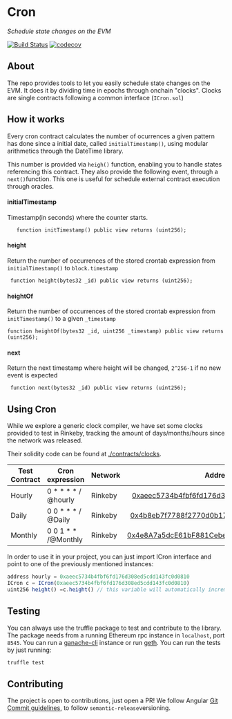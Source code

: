 # Cron 
*Schedule state changes on the EVM*

[![Build Status](https://travis-ci.com/carlos-buendia/cron-solidity.svg?token=DJeMzxJJncp3nRaEUuxH&branch=develop)](https://travis-ci.com/carlos-buendia/cron-solidity)
[![codecov](https://codecov.io/gh/Frontier-project/cron/branch/master/graph/badge.svg?token=BGbU5Q6IRV)](https://codecov.io/gh/Frontier-project/cron)



## About

The repo provides tools to let you easily schedule state changes on the EVM. It does it by dividing time in epochs through onchain "clocks". Clocks are single contracts following a common interface (`ICron.sol`)


## How it works

Every cron contract calculates the number of ocurrences a given pattern has done since a initial date, called `initialTimestamp()`, using modular arithmetics through the DateTime library.

This number is provided via `heigh()` function, enabling you to handle states referencing this contract.  They also provide the following event, through a `next()`function. This one is useful for schedule external contract execution through oracles.

#### initialTimestamp

Timestamp(in seconds) where the counter starts. 


```solidity
   function initTimestamp() public view returns (uint256);
  ```
   
#### height

Return the number of occurrences of the stored crontab expression from `initialTimestamp()` to `block.timestamp`


```solidity
 function height(bytes32 _id) public view returns (uint256);
  ```
   
#### heightOf

Return the number of occurrences of the stored crontab expression from `initTimestamp()` to a given `_timestamp`



```solidity
function heightOf(bytes32 _id, uint256 _timestamp) public view returns (uint256);
  ```


#### next

Return the next timestamp where height will be changed, `2^256-1` if no new event is expected
 
```solidity
 function next(bytes32 _id) public view returns (uint256);
```


## Using Cron

While we explore a generic clock compiler, we have set some clocks provided to test in Rinkeby, tracking the amount of days/months/hours since the network was released.

Their solidity code can be found at [./contracts/clocks](./contracts/clocks). 

| Test Contract | Cron expression | Network | Address        
| ------------- |----|------|:-------------:| 
| Hourly      |0 * * * * / @hourly| Rinkeby | [0xaeec5734b4fbf6fd176d308ed5cdd143fc0d0810](https://rinkeby.etherscan.io/address/0xaeec5734b4fbf6fd176d308ed5cdd143fc0d0810#readContract)| 
| Daily      |0 0 * * *  / @Daily| Rinkeby | [0x4b8eb7f7788f2770d0b172a8e3757f481cdc5cb0](https://rinkeby.etherscan.io/address/0x4b8eb7f7788f2770d0b172a8e3757f481cdc5cb0#readContract)  | 
| Monthly |0 0 1 * * /@Monthly| Rinkeby |  [0x4e8A7a5dcE61bF881Cebe4193410FC496414ca09](https://rinkeby.etherscan.io/address/0x4e8a7a5dce61bf881cebe4193410fc496414ca09#readContract)    |   

In order to use it in your project, you can just import ICron interface and point to one of the previously mentioned instances: 

```javascript
address hourly = 0xaeec5734b4fbf6fd176d308ed5cdd143fc0d0810
ICron c = ICron(0xaeec5734b4fbf6fd176d308ed5cdd143fc0d0810)
uint256 height() =c.height() // this variable will automatically increment every hour!
````

## Testing

You can always use the truffle package to test and contribute to the library. The package needs from a running Ethereum rpc instance in `localhost`, port `8545`. You can run a [ganache-cli](https://github.com/trufflesuite/ganache-cli) instance or run [geth](https://github.com/ethereum/go-ethereum). You can run the tests by just running:

```bash
truffle test
```


## Contributing

The project is open to contributions, just open a PR! We follow Angular [Git Commit guidelines](https://github.com/angular/angular.js/blob/master/DEVELOPERS.md#-git-commit-guidelines), to follow `semantic-release`versioning.

